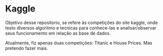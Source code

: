 # Kaggle

Objetivo desse repositorio, se refere às competições do site kaggle, onde testo diversos algoritmo e tecnicas para conhece-las e analisar/observar seus funcionamento em relação as base de dados.

Atualmente, fiz apenas duas competições: Titanic e House Prices. Mas pretendo fazer mais.
